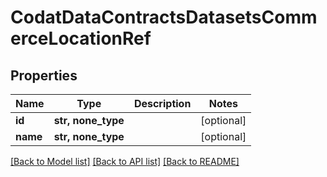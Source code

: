 # CodatDataContractsDatasetsCommerceLocationRef


## Properties
Name | Type | Description | Notes
------------ | ------------- | ------------- | -------------
**id** | **str, none_type** |  | [optional] 
**name** | **str, none_type** |  | [optional] 

[[Back to Model list]](../README.md#documentation-for-models) [[Back to API list]](../README.md#documentation-for-api-endpoints) [[Back to README]](../README.md)


